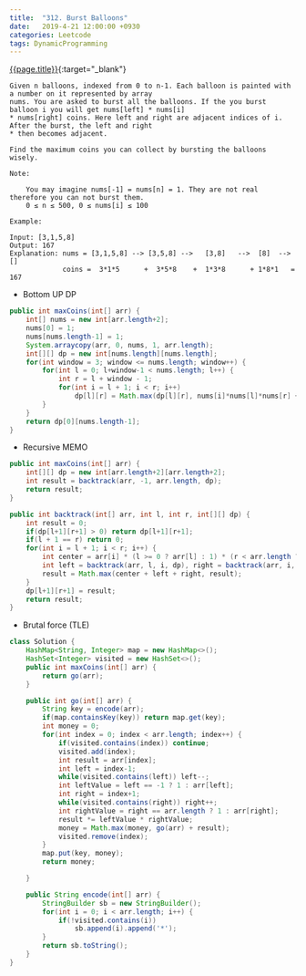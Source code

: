 ```yaml
---
title:  "312. Burst Balloons"
date:   2019-4-21 12:00:00 +0930
categories: Leetcode
tags: DynamicProgramming
---
```


[{{page.title}}](https://leetcode.com/problems/burst-balloons/){:target="_blank"}



    Given n balloons, indexed from 0 to n-1. Each balloon is painted with a number on it represented by array
    nums. You are asked to burst all the balloons. If the you burst balloon i you will get nums[left] * nums[i]
    * nums[right] coins. Here left and right are adjacent indices of i. After the burst, the left and right
    * then becomes adjacent.

    Find the maximum coins you can collect by bursting the balloons wisely.

    Note:

        You may imagine nums[-1] = nums[n] = 1. They are not real therefore you can not burst them.
        0 ≤ n ≤ 500, 0 ≤ nums[i] ≤ 100

    Example:

    Input: [3,1,5,8]
    Output: 167
    Explanation: nums = [3,1,5,8] --> [3,5,8] -->   [3,8]   -->  [8]  --> []
                 coins =  3*1*5      +  3*5*8    +  1*3*8      + 1*8*1   = 167


* Bottom UP DP

```java
public int maxCoins(int[] arr) {
    int[] nums = new int[arr.length+2];
    nums[0] = 1;
    nums[nums.length-1] = 1;
    System.arraycopy(arr, 0, nums, 1, arr.length);
    int[][] dp = new int[nums.length][nums.length];
    for(int window = 3; window <= nums.length; window++) {
        for(int l = 0; l+window-1 < nums.length; l++) {
            int r = l + window - 1;
            for(int i = l + 1; i < r; i++)
                dp[l][r] = Math.max(dp[l][r], nums[i]*nums[l]*nums[r] + dp[l][i] + dp[i][r]);
        }
    }
    return dp[0][nums.length-1];
}
```

* Recursive MEMO

```java
public int maxCoins(int[] arr) {
    int[][] dp = new int[arr.length+2][arr.length+2];
    int result = backtrack(arr, -1, arr.length, dp);
    return result;
}

public int backtrack(int[] arr, int l, int r, int[][] dp) {
    int result = 0;
    if(dp[l+1][r+1] > 0) return dp[l+1][r+1];
    if(l + 1 == r) return 0;
    for(int i = l + 1; i < r; i++) {
        int center = arr[i] * (l >= 0 ? arr[l] : 1) * (r < arr.length ? arr[r] : 1);
        int left = backtrack(arr, l, i, dp), right = backtrack(arr, i, r, dp);
        result = Math.max(center + left + right, result);
    }
    dp[l+1][r+1] = result;
    return result;
}
```

* Brutal force (TLE)

```java
class Solution {
    HashMap<String, Integer> map = new HashMap<>();
    HashSet<Integer> visited = new HashSet<>();
    public int maxCoins(int[] arr) {
        return go(arr);
    }

    public int go(int[] arr) {
        String key = encode(arr);
        if(map.containsKey(key)) return map.get(key);
        int money = 0;
        for(int index = 0; index < arr.length; index++) {
            if(visited.contains(index)) continue;
            visited.add(index);
            int result = arr[index];
            int left = index-1;
            while(visited.contains(left)) left--;
            int leftValue = left == -1 ? 1 : arr[left];
            int right = index+1;
            while(visited.contains(right)) right++;
            int rightValue = right == arr.length ? 1 : arr[right];
            result *= leftValue * rightValue;
            money = Math.max(money, go(arr) + result);
            visited.remove(index);
        }
        map.put(key, money);
        return money;

    }

    public String encode(int[] arr) {
        StringBuilder sb = new StringBuilder();
        for(int i = 0; i < arr.length; i++) {
            if(!visited.contains(i))
                sb.append(i).append('*');
        }
        return sb.toString();
    }
}
```
